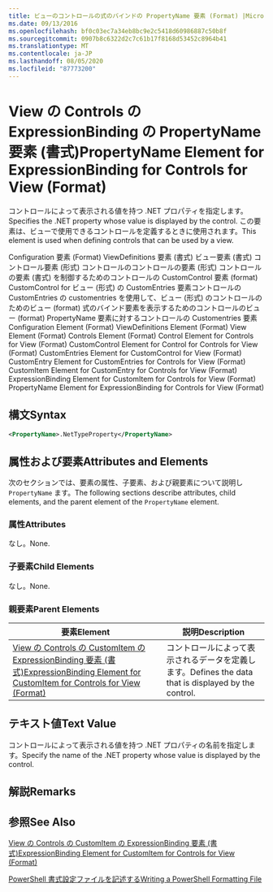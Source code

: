 ```yaml
---
title: ビューのコントロールの式のバインドの PropertyName 要素 (Format) |Microsoft Docs
ms.date: 09/13/2016
ms.openlocfilehash: bf0c03ec7a34eb8bc9e2c5418d60986887c50b8f
ms.sourcegitcommit: 0907b8c6322d2c7c61b17f8168d53452c8964b41
ms.translationtype: MT
ms.contentlocale: ja-JP
ms.lasthandoff: 08/05/2020
ms.locfileid: "87773200"
---
```

# <a name="propertyname-element-for-expressionbinding-for-controls-for-view-format"></a><span data-ttu-id="c73e4-102">View の Controls の ExpressionBinding の PropertyName 要素 (書式)</span><span class="sxs-lookup"><span data-stu-id="c73e4-102">PropertyName Element for ExpressionBinding for Controls for View (Format)</span></span>

<span data-ttu-id="c73e4-103">コントロールによって表示される値を持つ .NET プロパティを指定します。</span><span class="sxs-lookup"><span data-stu-id="c73e4-103">Specifies the .NET property whose value is displayed by the control.</span></span> <span data-ttu-id="c73e4-104">この要素は、ビューで使用できるコントロールを定義するときに使用されます。</span><span class="sxs-lookup"><span data-stu-id="c73e4-104">This element is used when defining controls that can be used by a view.</span></span>

<span data-ttu-id="c73e4-105">Configuration 要素 (Format) ViewDefinitions 要素 (書式) ビュー要素 (書式) コントロール要素 (形式) コントロールのコントロールの要素 (形式) コントロールの要素 (書式) を制御するためのコントロールの CustomControl 要素 (format) CustomControl for ビュー (形式) の CustomEntries 要素コントロールの CustomEntries の customentries を使用して、ビュー (形式) のコントロールのためのビュー (format) 式のバインド要素を表示するためのコントロールのビュー (format) PropertyName 要素に対するコントロールの Customentries 要素</span><span class="sxs-lookup"><span data-stu-id="c73e4-105">Configuration Element (Format) ViewDefinitions Element (Format) View Element (Format) Controls Element (Format) Control Element for Controls for View (Format) CustomControl Element for Control for Controls for View (Format) CustomEntries Element for CustomControl for View (Format) CustomEntry Element for CustomEntries for Controls for View (Format) CustomItem Element for CustomEntry for Controls for View (Format) ExpressionBinding Element for CustomItem for Controls for View (Format) PropertyName Element for ExpressionBinding for Controls for View (Format)</span></span>

## <a name="syntax"></a><span data-ttu-id="c73e4-106">構文</span><span class="sxs-lookup"><span data-stu-id="c73e4-106">Syntax</span></span>

```xml
<PropertyName>.NetTypeProperty</PropertyName>
```

## <a name="attributes-and-elements"></a><span data-ttu-id="c73e4-107">属性および要素</span><span class="sxs-lookup"><span data-stu-id="c73e4-107">Attributes and Elements</span></span>

<span data-ttu-id="c73e4-108">次のセクションでは、要素の属性、子要素、および親要素について説明し `PropertyName` ます。</span><span class="sxs-lookup"><span data-stu-id="c73e4-108">The following sections describe attributes, child elements, and the parent element of the `PropertyName` element.</span></span>

### <a name="attributes"></a><span data-ttu-id="c73e4-109">属性</span><span class="sxs-lookup"><span data-stu-id="c73e4-109">Attributes</span></span>

<span data-ttu-id="c73e4-110">なし。</span><span class="sxs-lookup"><span data-stu-id="c73e4-110">None.</span></span>

### <a name="child-elements"></a><span data-ttu-id="c73e4-111">子要素</span><span class="sxs-lookup"><span data-stu-id="c73e4-111">Child Elements</span></span>

<span data-ttu-id="c73e4-112">なし。</span><span class="sxs-lookup"><span data-stu-id="c73e4-112">None.</span></span>

### <a name="parent-elements"></a><span data-ttu-id="c73e4-113">親要素</span><span class="sxs-lookup"><span data-stu-id="c73e4-113">Parent Elements</span></span>

|<span data-ttu-id="c73e4-114">要素</span><span class="sxs-lookup"><span data-stu-id="c73e4-114">Element</span></span>|<span data-ttu-id="c73e4-115">説明</span><span class="sxs-lookup"><span data-stu-id="c73e4-115">Description</span></span>|
|-------------|-----------------|
|[<span data-ttu-id="c73e4-116">View の Controls の CustomItem の ExpressionBinding 要素 (書式)</span><span class="sxs-lookup"><span data-stu-id="c73e4-116">ExpressionBinding Element for CustomItem for Controls for View (Format)</span></span>](./expressionbinding-element-for-customitem-for-controls-for-view-format.md)|<span data-ttu-id="c73e4-117">コントロールによって表示されるデータを定義します。</span><span class="sxs-lookup"><span data-stu-id="c73e4-117">Defines the data that is displayed by the control.</span></span>|

## <a name="text-value"></a><span data-ttu-id="c73e4-118">テキスト値</span><span class="sxs-lookup"><span data-stu-id="c73e4-118">Text Value</span></span>

<span data-ttu-id="c73e4-119">コントロールによって表示される値を持つ .NET プロパティの名前を指定します。</span><span class="sxs-lookup"><span data-stu-id="c73e4-119">Specify the name of the .NET property whose value is displayed by the control.</span></span>

## <a name="remarks"></a><span data-ttu-id="c73e4-120">解説</span><span class="sxs-lookup"><span data-stu-id="c73e4-120">Remarks</span></span>

## <a name="see-also"></a><span data-ttu-id="c73e4-121">参照</span><span class="sxs-lookup"><span data-stu-id="c73e4-121">See Also</span></span>

[<span data-ttu-id="c73e4-122">View の Controls の CustomItem の ExpressionBinding 要素 (書式)</span><span class="sxs-lookup"><span data-stu-id="c73e4-122">ExpressionBinding Element for CustomItem for Controls for View (Format)</span></span>](./expressionbinding-element-for-customitem-for-controls-for-view-format.md)

[<span data-ttu-id="c73e4-123">PowerShell 書式設定ファイルを記述する</span><span class="sxs-lookup"><span data-stu-id="c73e4-123">Writing a PowerShell Formatting File</span></span>](./writing-a-powershell-formatting-file.md)
